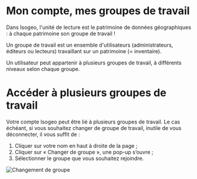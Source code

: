 # Mon compte, mes groupes de travail

Dans Isogeo, l'unité de lecture est le patrimoine de données géographiques : à chaque patrimoine son groupe de travail !

Un groupe de travail est un ensemble d'utilisateurs (administrateurs, éditeurs ou lecteurs) travaillant sur un patrimoine (= inventaire).

Un utilisateur peut appartenir à plusieurs groupes de travail, à différents niveaux selon chaque groupe.

# Accéder à plusieurs groupes de travail

Votre compte Isogeo peut être lié à plusieurs groupes de travail. Le cas échéant, si vous souhaitez changer de groupe de travail, inutile de vous déconnecter, il vous suffit de :

1.	Cliquer sur votre nom en haut à droite de la page ;
2.	Cliquer sur « Changer de groupe », une pop-up s’ouvre ;
3.	Sélectionner le groupe que vous souhaitez rejoindre.

![Changement de groupe](/fr/images/user_switch_group.gif "Changer de groupe")
